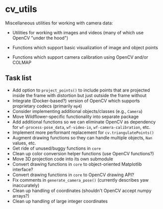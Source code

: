 # cv_utils

Miscellaneous utilities for working with camera data:

* Utilities for working with images and videos (many of which use OpenCV "under the hood")

* Functions which support basic visualization of image and object points

* Functions which support camera calibration using OpenCV and/or COLMAP


## Task list

* Add option to `project_points()` to include points that are projected inside the frame with distortion but just outside the frame without
* Integrate (Docker-based?) version of OpenCV which supports proprietary codecs (primarily `mp4`)
* Consider implementing additional objects/classes (e.g., `Camera`)
* Move Wildflower-specific functionality into separate package
* Add additional functions so we can eliminate OpenCV as dependency for `wf-process-pose_data`, `wf-video-io`, `wf-camera-calibration`, etc.
* Implement more performant replacement for `cv.triangulatePoints()`
* Augment drawing functions so they can handle multiple objects, `Nan` values, etc.
* Get ride of unused/buggy functions in `core`
* Clean up color conversion helper functions (use OpenCV functions?)
* Move 3D projection code into its own submodule
* Convert drawing functions in `core` to object-oriented Matplotlib interface?
* Convert drawing functions in `core` to OpenCV drawing API?
* Fix comments in `generate_camera_pose()` (currently describes yaw inaccurately)
* Clean up handling of coordinates (shouldn't OpenCV accept numpy arrays?)
* Clean up handling of large integer coordinates
